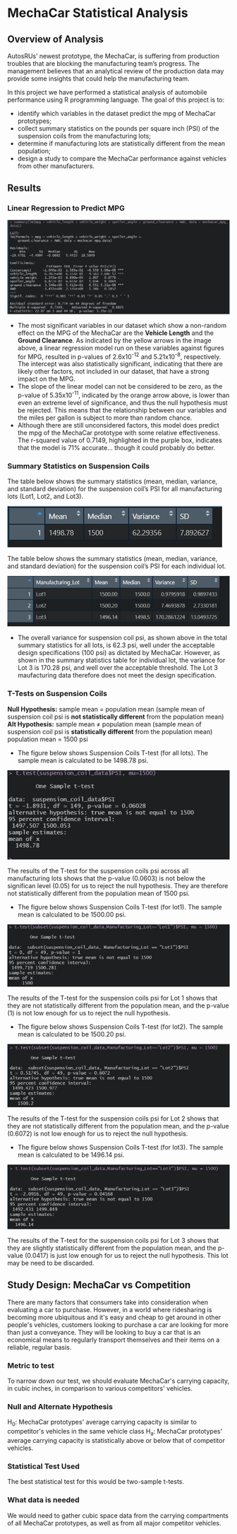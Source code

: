 # MechaCar Statistical Analysis

## Overview of Analysis

AutosRUs’ newest prototype, the MechaCar, is suffering from production troubles that are blocking the manufacturing team’s progress.
The management believes that an analytical review of the production data may provide some insights that could help the manufacturing team.

In this project we have performed a statistical analysis of automobile performance using R programming language. The goal of this project is to:
* identify which variables in the dataset predict the mpg of MechaCar prototypes;
* collect summary statistics on the pounds per square inch (PSI) of the suspension coils from the manufacturing lots;
* determine if manufacturing lots are statistically different from the mean population;
* design a study to compare the MechaCar performance against vehicles from other manufacturers.


## Results

### Linear Regression to Predict MPG
![Multiple Linear Regression on MPG](Images/summary_mpg_multiple_linear_regression.png)

* The most significant variables in our dataset which show a non-random effect on the MPG of the MechaCar are the **Vehicle Length** and the **Ground Clearance**. As indicated by the yellow arrows in the image above, a linear regression model run on these variables against figures for MPG, resulted in p-values of 2.6x10<sup>-12</sup> and 5.21x10<sup>-8</sup>, respectively. The intercept was also statistically significant, indicating that there are likely other factors, not included in our dataset, that have a strong impact on the MPG.
* The slope of the linear model can not be considered to be zero, as the p-value of 5.35x10<sup>-11</sup>, indicated by the orange arrow above, is lower than even an extreme level of significance, and thus the null hypothesis must be rejected. This means that the relationship between our variables and the miles per gallon is subject to more than random chance.
* Although there are still unconsidered factors, this model does predict the mpg of the MechaCar prototype with some relative effectiveness. The r-squared value of 0.7149, highlighted in the purple box, indicates that the model is 71% accurate... though it could probably do better.

### Summary Statistics on Suspension Coils

The table below shows the summary statistics (mean, median, variance, and standard deviation) for the suspension coil’s PSI for all manufacturing lots (Lot1, Lot2, and Lot3).

![Suspension Coil Total Summary](Images/summary_suspension_coil.png)

The table below shows the summary statistics (mean, median, variance, and standard deviation) for the suspension coil’s PSI for each individual lot.

![Suspension Coil Lot Summary](Images/lot_summary_suspension_coil.png)

* The overall variance for suspension coil psi, as shown above in the total summary statistics for all lots, is 62.3 psi, well under the acceptable design specifications (100 psi) as dictated by MechaCar. However, as shown in the summary statistics table for individual lot, the variance for Lot 3 is 170.28 psi, and well over the acceptable threshold. The Lot 3 maufacturing data therefore does not meet the design specification.

### T-Tests on Suspension Coils

**Null Hypothesis:** sample mean = population mean (sample mean of suspension coil psi is **not statistically different** from the population mean)\
**Alt Hypothesis:** sample mean ≠ population mean (sample mean of suspension coil psi is **statistically different** from the population mean)\
population mean = 1500 psi

- The figure below shows Suspension Coils T-test (for all lots). The sample mean is calculated to be 1498.78 psi.

![Suspension Coils Cumulative T-test](Images/t_test_all_Lot.png)

The results of the T-test for the suspension coils psi across all manufacturing lots shows that the p-value (0.0603) is not below the significan level (0.05) for us to reject the null hypothesis. They are therefore not statistically different from the population mean of 1500 psi.

- The figure below shows Suspension Coils T-test (for lot1). The sample mean is calculated to be 1500.00 psi.

![Suspension Coil Lot 1 T-test](Images/t_test_Lot1.png)

The results of the T-test for the suspension coils psi for Lot 1 shows that they are not statistically different from the population mean, and the p-value (1) is not low enough for us to reject the null hypothesis.

- The figure below shows Suspension Coils T-test (for lot2). The sample mean is calculated to be 1500.20 psi.

![Suspension Coil Lot 2 T-test](Images/t_test_Lot2.png)

The results of the T-test for the suspension coils psi for Lot 2 shows that they are not statistically different from the population mean, and the p-value (0.6072) is not low enough for us to reject the null hypothesis.

- The figure below shows Suspension Coils T-test (for lot3). The sample mean is calculated to be 1496.14 psi.

![Suspension Coil Lot 3 T-test](Images/t_test_Lot3.png)

The results of the T-test for the suspension coils psi for Lot 3 shows that they are slightly statistically different from the population mean, and the p-value (0.0417) is just low enough for us to reject the null hypothesis. This lot may be need to be discarded.

## Study Design: MechaCar vs Competition
There are many factors that consumers take into consideration when evaluating a car to purchase. However, in a world where ridesharing is becoming more ubiquitous and it's easy and cheap to get around in other people's vehicles, customers looking to purchase a car are looking for more than just a conveyance. They will be looking to buy a car that is an economical means to regularly transport themselves and their items on a reliable, regular basis.
### Metric to test
To narrow down our test, we should evaluate MechaCar's carrying capacity, in cubic inches, in comparison to various competitors' vehicles.
### Null and Alternate Hypothesis
H<sub>0</sub>: MechaCar prototypes' average carrying capacity is similar to competitor's vehicles in the same vehicle class
H<sub>a</sub>: MechaCar prototypes' average carrying capacity is statistically above or below that of competitor vehicles.
### Statistical Test Used
The best statistical test for this would be two-sample t-tests.
### What data is needed
We would need to gather cubic space data from the carrying compartments of all MechaCar prototypes, as well as from all major competitor vehicles.
